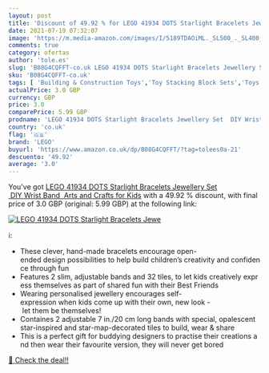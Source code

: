 ```yaml
---
layout: post
title: 'Discount of 49.92 % for LEGO 41934 DOTS Starlight Bracelets Jewe'
date: 2021-07-19 07:32:07
image: 'https://m.media-amazon.com/images/I/5189TDAOiML._SL500_._SL400_.jpg'
comments: true
category: ofertas
author: 'tole.es'
slug: 'B08G4CQFFT-co.uk LEGO 41934 DOTS Starlight Bracelets Jewellery Set DIY...'
sku: 'B08G4CQFFT-co.uk'
tags: [ 'Building & Construction Toys','Toy Stacking Block Sets','Toys & Games','Toys Store','lego', ]
actualPrice: 3.0 GBP
currency: GBP
price: 3.0
comparePrice: 5.99 GBP
prodname: 'LEGO 41934 DOTS Starlight Bracelets Jewellery Set  DIY Wrist Band  Arts and Crafts for Kids'
country: 'co.uk'
flag: '🇬🇧'
brand: 'LEGO'
buyurl: 'https://www.amazon.co.uk/dp/B08G4CQFFT/?tag=tolees0a-21'
descuento: '49.92'
average: '3.0'
---
```


You've got [LEGO 41934 DOTS Starlight Bracelets Jewellery Set  DIY Wrist Band  Arts and Crafts for Kids](https://www.amazon.co.uk/dp/B08G4CQFFT/?tag=tolees0a-21) with a  49.92 % discount, with final price of 3.0 GBP (original: 5.99 GBP) at the following link:

[![LEGO 41934 DOTS Starlight Bracelets Jewe](https://m.media-amazon.com/images/I/5189TDAOiML._SL500_._SL400_.jpg)](https://www.amazon.co.uk/dp/B08G4CQFFT/?tag=tolees0a-21)

ℹ️:

- These clever, hand-made bracelets encourage open-ended design possibilities to help build children’s creativity and confidence through fun
- Features 2 slim, adjustable bands and 32 tiles, to let kids creatively express themselves as part of shared fun with their Best Friends
- Wearing personalised jewellery encourages self-expression when kids come up with their own, new look - let them be themselves!
- Containes 2 adjustable 7 in./20 cm long bands with special, opalescent star-inspired and star-map-decorated tiles to build, wear & share
- This is a perfect gift for buddying designers to practise their creations and then wear their favourite version, they will never get bored

[🛒 Check the deal!!](https://www.amazon.co.uk/dp/B08G4CQFFT/?tag=tolees0a-21)
